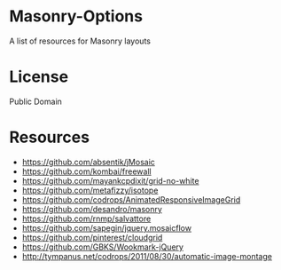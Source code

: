 # Masonry-Options
A list of resources for Masonry layouts

# License
Public Domain

# Resources
* https://github.com/absentik/jMosaic
* https://github.com/kombai/freewall
* https://github.com/mayankcpdixit/grid-no-white
* https://github.com/metafizzy/isotope
* https://github.com/codrops/AnimatedResponsiveImageGrid
* https://github.com/desandro/masonry
* https://github.com/rnmp/salvattore
* https://github.com/sapegin/jquery.mosaicflow
* https://github.com/pinterest/cloudgrid
* https://github.com/GBKS/Wookmark-jQuery
* http://tympanus.net/codrops/2011/08/30/automatic-image-montage
